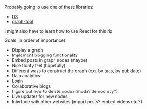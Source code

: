 Probably going to use one of these libraries:
- [D3](https://d3js.org/)
- [graph-tool](https://graph-tool.skewed.de/static/doc/quickstart.html)

I might also have to learn how to use React for this rip

Goals (in order of importance):
- Display a graph
- Implement blogging functionality
- Embed posts in graph nodes (maybe)
- Nice floaty feel (hopefully)
- Different ways to construct the graph (e.g. by tags, by pub date)
- Data analytics
- Login
- Collaborative blogs
- Figure out how to delete nodes (mods? democracy?)
- Live updates for new nodes
- Interface with other websites (import posts? embed videos etc.?)
